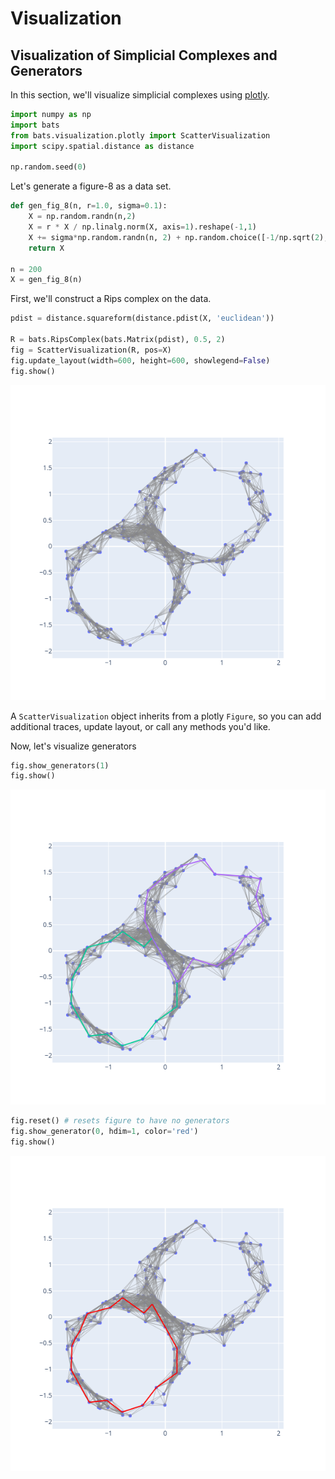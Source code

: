 # Visualization

## Visualization of Simplicial Complexes and Generators

In this section, we'll visualize simplicial complexes using [plotly](https://plotly.com/python/).

```python
import numpy as np
import bats
from bats.visualization.plotly import ScatterVisualization
import scipy.spatial.distance as distance

np.random.seed(0)
```

Let's generate a figure-8 as a data set.
```python
def gen_fig_8(n, r=1.0, sigma=0.1):
    X = np.random.randn(n,2)
    X = r * X / np.linalg.norm(X, axis=1).reshape(-1,1)
    X += sigma*np.random.randn(n, 2) + np.random.choice([-1/np.sqrt(2),1/np.sqrt(2)], size=(n,1))
    return X

n = 200
X = gen_fig_8(n)
```

First, we'll construct a Rips complex on the data.
```python
pdist = distance.squareform(distance.pdist(X, 'euclidean'))

R = bats.RipsComplex(bats.Matrix(pdist), 0.5, 2)
fig = ScatterVisualization(R, pos=X)
fig.update_layout(width=600, height=600, showlegend=False)
fig.show()
```
![Rips Complex](figures/rips_8.png)

A `ScatterVisualization` object inherits from a plotly `Figure`, so you can add additional traces, update layout, or call any methods you'd like.

Now, let's visualize generators
```python
fig.show_generators(1)
fig.show()
```
![Rips Generators](figures/rips_8_gen.png)

```python
fig.reset() # resets figure to have no generators
fig.show_generator(0, hdim=1, color='red')
fig.show()
```
![Rips Generator 0](figures/rips_8_gen0.png)
